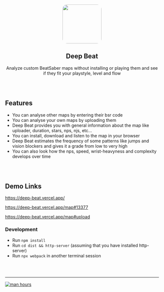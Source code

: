<div align="center">
    <img src="https://raw.githubusercontent.com/MindLaborDev/deep-beat/main/demo/preview.png" width="128" style="border-radius: 15px;">
    <h2>Deep Beat</h2>
    <p align="center">
        <p>Analyze custom BeatSaber maps without installing or playing them and see if they fit your playstyle, level and flow</p>
    </p>
</div>
<br>&nbsp;<br>

## Features
 * You can analyse other maps by entering their bsr code
 * You can analyse your own maps by uploading them
 * Deep Beat provides you with general information about the map like uploader, duration, stars, nps, njs, etc...
 * You can install, download and listen to the map in your browser
 * Deep Beat estimates the frequency of some patterns like jumps and vision blockers and gives it a grade from low to very high
 * You can also look how the nps, speed, wrist-heavyness and complexity develops over time

<br>&nbsp;<br>
## Demo Links
https://deep-beat.vercel.app/

https://deep-beat.vercel.app/map#13377

https://deep-beat.vercel.app/map#upload


### Development
 * Run `npm install`
 * Run `cd dist && http-server` (assuming that you have installed http-server)
 * Run `npx webpack` in another terminal session

<br>&nbsp;<br>
<hr>

[![man hours](https://img.shields.io/endpoint?url=https%3A%2F%2Fmh.jessemillar.com%2Fhours%3Frepo%3Dhttps%3A%2F%2Fgithub.com%2FMindLaborDev%2Fdeep-beat.git)](https://jessemillar.com/r/man-hours)

